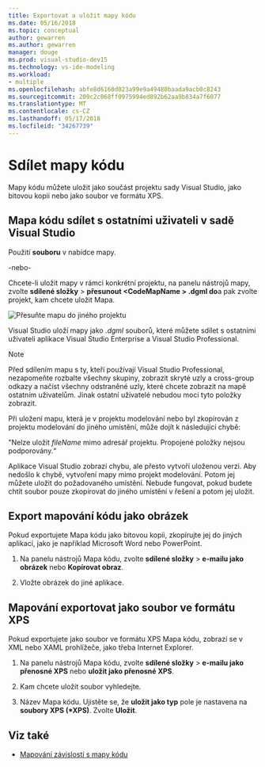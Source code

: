 ```yaml
---
title: Exportovat a uložit mapy kódu
ms.date: 05/16/2018
ms.topic: conceptual
author: gewarren
ms.author: gewarren
manager: douge
ms.prod: visual-studio-dev15
ms.technology: vs-ide-modeling
ms.workload:
- multiple
ms.openlocfilehash: abfe8d6160d023a99e9a49480baada9acb0c8243
ms.sourcegitcommit: 209c2c068ff0975994ed892b62aa9b834a7f6077
ms.translationtype: MT
ms.contentlocale: cs-CZ
ms.lasthandoff: 05/17/2018
ms.locfileid: "34267739"
---
```

# <a name="share-code-maps"></a>Sdílet mapy kódu

Mapy kódu můžete uložit jako součást projektu sady Visual Studio, jako bitovou kopii nebo jako soubor ve formátu XPS.

## <a name="share-a-code-map-with-other-visual-studio-users"></a>Mapa kódu sdílet s ostatními uživateli v sadě Visual Studio

Použití **souboru** v nabídce mapy.

-nebo-

Chcete-li uložit mapy v rámci konkrétní projektu, na panelu nástrojů mapy, zvolte **sdílené složky** > **přesunout \<CodeMapName > .dgml do**a pak zvolte projekt, kam chcete uložit Mapa.

![Přesuňte mapu do jiného projektu](../modeling/media/codemapsmovemapmenu.png)

Visual Studio uloží mapy jako *.dgml* souborů, které můžete sdílet s ostatními uživateli aplikace Visual Studio Enterprise a Visual Studio Professional.

> [!NOTE]
> Před sdílením mapu s ty, kteří používají Visual Studio Professional, nezapomeňte rozbalte všechny skupiny, zobrazit skryté uzly a cross-group odkazy a načíst všechny odstraněné uzly, které chcete zobrazit na mapě ostatním uživatelům. Jinak ostatní uživatelé nebudou moci tyto položky zobrazit.
>
> Při uložení mapu, která je v projektu modelování nebo byl zkopírován z projektu modelování do jiného umístění, může dojít k následující chybě:
>
> "Nelze uložit *fileName* mimo adresář projektu. Propojené položky nejsou podporovány.“
>
> Aplikace Visual Studio zobrazí chybu, ale přesto vytvoří uloženou verzi. Aby nedošlo k chybě, vytvoření mapy mimo projekt modelování. Potom jej můžete uložit do požadovaného umístění. Nebude fungovat, pokud budete chtít soubor pouze zkopírovat do jiného umístění v řešení a potom jej uložit.

## <a name="export-a-code-map-as-an-image"></a>Export mapování kódu jako obrázek

Pokud exportujete Mapa kódu jako bitovou kopii, zkopírujte jej do jiných aplikací, jako je například Microsoft Word nebo PowerPoint.

1. Na panelu nástrojů Mapa kódu, zvolte **sdílené složky** > **e-mailu jako obrázek** nebo **Kopírovat obraz**.

2. Vložte obrázek do jiné aplikace.

## <a name="export-the-map-as-an-xps-file"></a>Mapování exportovat jako soubor ve formátu XPS

Pokud exportujete jako soubor ve formátu XPS Mapa kódu, zobrazí se v XML nebo XAML prohlížeče, jako třeba Internet Explorer.

1. Na panelu nástrojů Mapa kódu, zvolte **sdílené složky** > **e-mailu jako přenosné XPS** nebo **uložit jako přenosné XPS**.

2. Kam chcete uložit soubor vyhledejte.

3. Název Mapa kódu. Ujistěte se, že **uložit jako typ** pole je nastavena na **soubory XPS (\*XPS)**. Zvolte **Uložit**.

## <a name="see-also"></a>Viz také

- [Mapování závislostí s mapy kódu](../modeling/map-dependencies-across-your-solutions.md)